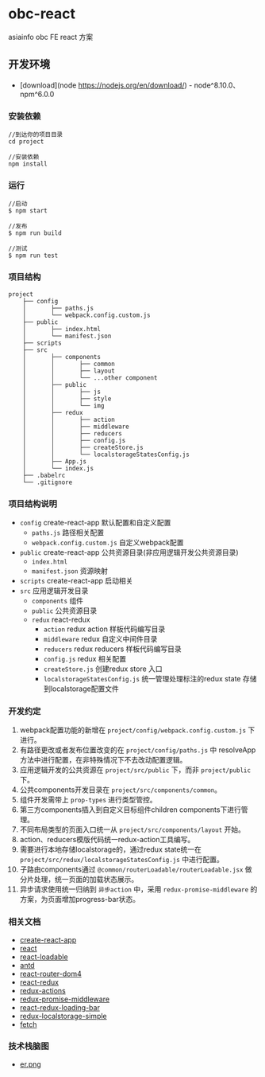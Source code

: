 # obc-react

asiainfo obc FE react 方案

## 开发环境

* [download](node https://nodejs.org/en/download/) - node^8.10.0、npm^6.0.0

### 安装依赖

```
//到达你的项目目录
cd project

//安装依赖
npm install

```

### 运行

```
//启动
$ npm start

//发布
$ npm run build

//测试
$ npm run test
```

### 项目结构
```
project
	├── config
	│		├──	paths.js
	│		└──	webpack.config.custom.js
	├── public
	│		├──	index.html
	│		└──	manifest.json
	├── scripts
	├── src
	│		├──	components
	│		│		├──	common
	│		│		├──	layout
	│		│		└──	...other component
	│		├──	public
	│		│		├──	js
	│		│		├──	style
	│		│		└──	img
	│		├──	redux	
	│		│		├──	action
	│		│		├──	middleware
	│		│		├──	reducers
	│		│		├──	config.js
	│		│		├──	createStore.js
	│		│		└──	localstorageStatesConfig.js
	│		├──	App.js
	│		└──	index.js
	├── .babelrc
	└── .gitignore		
```

### 项目结构说明

- `config` create-react-app 默认配置和自定义配置
	- `paths.js` 路径相关配置
	- `webpack.config.custom.js` 自定义webpack配置
- `public` create-react-app 公共资源目录(非应用逻辑开发公共资源目录)
	- `index.html` 
	- `manifest.json` 资源映射
- `scripts` create-react-app 启动相关
- `src` 应用逻辑开发目录
	- `components` 组件
	- `public` 公共资源目录
	- `redux` react-redux
		- `action` redux action 样板代码编写目录
		- `middleware` redux 自定义中间件目录
		- `reducers` redux reducers 样板代码编写目录
		- `config.js` redux 相关配置
		- `createStore.js` 创建redux store 入口
		- `localstorageStatesConfig.js` 统一管理处理标注的redux state 存储到localstorage配置文件
		
### 开发约定
1. webpack配置功能的新增在 `project/config/webpack.config.custom.js` 下进行。
2. 有路径更改或者发布位置改变的在 `project/config/paths.js` 中 resolveApp 方法中进行配置，在非特殊情况下不去改动配置逻辑。
3. 应用逻辑开发的公共资源在 `project/src/public` 下，而非 `project/public` 下。
4. 公共components开发目录在 `project/src/components/common`。
5. 组件开发需带上 `prop-types` 进行类型管控。
5. 第三方components插入到自定义目标组件children components下进行管理。
6. 不同布局类型的页面入口统一从 `project/src/components/layout` 开始。
7. action、reducers模版代码统一redux-action工具编写。
8. 需要进行本地存储localstorage的，通过redux state统一在 `project/src/redux/localstorageStatesConfig.js` 中进行配置。
9. 子路由components通过 `@common/routerLoadable/routerLoadable.jsx` 做分片处理，统一页面的加载状态展示。
10. 异步请求使用统一归纳到 `异步action` 中，采用 `redux-promise-middleware` 的方案，为页面增加progress-bar状态。

### 相关文档

* [create-react-app](https://github.com/facebook/create-react-app)
* [react](https://reactjs.org/)
* [react-loadable](https://github.com/jamiebuilds/react-loadable)
* [antd](https://ant.design/index-cn)
* [react-router-dom4](https://reacttraining.com/react-router/web/example/basic)
* [react-redux](https://cn.redux.js.org/docs/react-redux/)
* [redux-actions](https://redux-actions.js.org/introduction)
* [redux-promise-middleware](https://github.com/pburtchaell/redux-promise-middleware)
* [react-redux-loading-bar](https://github.com/mironov/react-redux-loading-bar)
* [redux-localstorage-simple](https://github.com/kilkelly/redux-localstorage-simple)
* [fetch](https://developer.mozilla.org/zh-CN/docs/Web/API/Fetch_API/Using_Fetch)

### 技术栈脑图
* [er.png](../er.png)
	
	
	
	

	
	